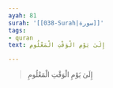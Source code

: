 ```yaml
---
ayah: 81
surah: '[[038-Surah|سورة]]'
tags:
- quran
text: إِلَىٰ يَوْمِ الْوَقْتِ الْمَعْلُومِ

---
```

> إِلَىٰ يَوْمِ الْوَقْتِ الْمَعْلُومِ
